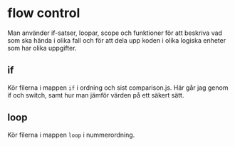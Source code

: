 # flow control

Man använder if-satser, loopar, scope och funktioner för att beskriva vad som ska hända i olika fall och för att dela upp koden i olika logiska enheter som har olika uppgifter.

## if

Kör filerna i mappen `if` i ordning och sist comparison.js.
Här går jag genom if och switch, samt hur man jämför värden på ett säkert sätt.

## loop

Kör filerna i mappen `loop` i nummerordning.
